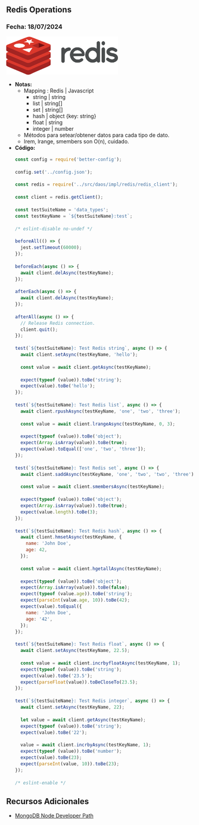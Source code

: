 ## Redis Operations

### Fecha: 18/07/2024

<img src="images/redis.png" alt="Gráfico de Introducción" width="300">

- **Notas:**
  - Mapping : Redis | Javascript
    - string | string 
    - list | string[]
    - set | string[]
    - hash | object {key: string}
    - float | string 
    - integer | number
  - Métodos para setear/obtener datos para cada tipo de dato. 
  - lrem, lrange, smembers son O(n), cuidado.
- **Código:**
  ```javascript
  const config = require('better-config');

  config.set('../config.json');

  const redis = require('../src/daos/impl/redis/redis_client');

  const client = redis.getClient();

  const testSuiteName = 'data_types';
  const testKeyName = `${testSuiteName}:test`;

  /* eslint-disable no-undef */

  beforeAll(() => {
    jest.setTimeout(60000);
  });

  beforeEach(async () => {
    await client.delAsync(testKeyName);
  });

  afterEach(async () => {
    await client.delAsync(testKeyName);
  });

  afterAll(async () => {
    // Release Redis connection.
    client.quit();
  });

  test(`${testSuiteName}: Test Redis string`, async () => {
    await client.setAsync(testKeyName, 'hello');

    const value = await client.getAsync(testKeyName);

    expect(typeof (value)).toBe('string');
    expect(value).toBe('hello');
  });

  test(`${testSuiteName}: Test Redis list`, async () => {
    await client.rpushAsync(testKeyName, 'one', 'two', 'three');

    const value = await client.lrangeAsync(testKeyName, 0, 3);

    expect(typeof (value)).toBe('object');
    expect(Array.isArray(value)).toBe(true);
    expect(value).toEqual(['one', 'two', 'three']);
  });

  test(`${testSuiteName}: Test Redis set`, async () => {
    await client.saddAsync(testKeyName, 'one', 'two', 'two', 'three');

    const value = await client.smembersAsync(testKeyName);

    expect(typeof (value)).toBe('object');
    expect(Array.isArray(value)).toBe(true);
    expect(value.length).toBe(3);
  });

  test(`${testSuiteName}: Test Redis hash`, async () => {
    await client.hmsetAsync(testKeyName, {
      name: 'John Doe',
      age: 42,
    });

    const value = await client.hgetallAsync(testKeyName);

    expect(typeof (value)).toBe('object');
    expect(Array.isArray(value)).toBe(false);
    expect(typeof (value.age)).toBe('string');
    expect(parseInt(value.age, 10)).toBe(42);
    expect(value).toEqual({
      name: 'John Doe',
      age: '42',
    });
  });

  test(`${testSuiteName}: Test Redis float`, async () => {
    await client.setAsync(testKeyName, 22.5);

    const value = await client.incrbyfloatAsync(testKeyName, 1);
    expect(typeof (value)).toBe('string');
    expect(value).toBe('23.5');
    expect(parseFloat(value)).toBeCloseTo(23.5);
  });

  test(`${testSuiteName}: Test Redis integer`, async () => {
    await client.setAsync(testKeyName, 22);

    let value = await client.getAsync(testKeyName);
    expect(typeof (value)).toBe('string');
    expect(value).toBe('22');

    value = await client.incrbyAsync(testKeyName, 1);
    expect(typeof (value)).toBe('number');
    expect(value).toBe(23);
    expect(parseInt(value, 10)).toBe(23);
  });

  /* eslint-enable */
  ```

## Recursos Adicionales
- [MongoDB Node Developer Path](https://learn.mongodb.com/learn/learning-path/mongodb-nodejs-developer-path)
